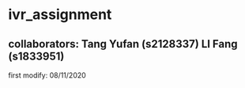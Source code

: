 # ivr_assignment
## collaborators: Tang Yufan (s2128337) LI Fang (s1833951)
first modify: 08/11/2020
